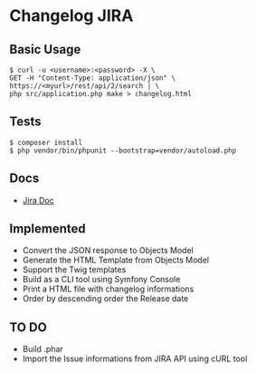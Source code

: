 # Changelog JIRA

## Basic Usage

```shell
$ curl -u <username>:<password> -X \
GET -H "Content-Type: application/json" \
https://<myurl>/rest/api/2/search | \
php src/application.php make > changelog.html
```

## Tests

```shell
$ composer install
$ php vendor/bin/phpunit --bootstrap=vendor/autoload.php
```

## Docs

- [Jira Doc](https://docs.atlassian.com/jira/REST/latest/)


## Implemented

- Convert the JSON response to Objects Model
- Generate the HTML Template from Objects Model
- Support the Twig templates 
- Build as a CLI tool using Symfony Console
- Print a HTML file with changelog informations
- Order by descending order the Release date

## TO DO

- Build .phar
- Import the Issue informations from JIRA API using cURL tool
